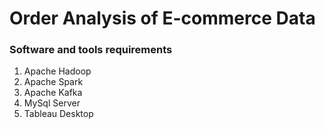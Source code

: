 # Order Analysis of E-commerce Data

### Software and tools requirements

1. Apache Hadoop
2. Apache Spark
3. Apache Kafka
4. MySql Server
5. Tableau Desktop
